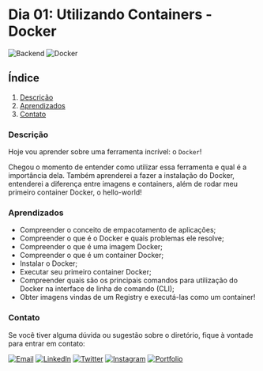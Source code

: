 # Dia 01: Utilizando Containers - Docker
![Backend](https://img.shields.io/badge/Backend-333333?style=for-the-badge)
![Docker](https://img.shields.io/badge/Docker-2496ED?style=for-the-badge&logo=docker&logoColor=white)

## Índice

1. [Descrição](#descrição)
2. [Aprendizados](#aprendizados)
3. [Contato](#contato)

### Descrição

Hoje vou aprender sobre uma ferramenta incrível: o `Docker`!

Chegou o momento de entender como utilizar essa ferramenta e qual é a importância dela. Também aprenderei a fazer a instalação do Docker, entenderei a diferença entre imagens e containers, além de rodar meu primeiro container Docker, o hello-world!

### Aprendizados

- Compreender o conceito de empacotamento de aplicações;
- Compreender o que é o Docker e quais problemas ele resolve;
- Compreender o que é uma imagem Docker;
- Compreender o que é um container Docker;
- Instalar o Docker;
- Executar seu primeiro container Docker;
- Compreender quais são os principais comandos para utilização do Docker na interface de linha de comando (CLI);
- Obter imagens vindas de um Registry e executá-las como um container!

### Contato

Se você tiver alguma dúvida ou sugestão sobre o diretório, fique à vontade para entrar em contato:

[![Email](https://img.shields.io/badge/Email-D14836?style=for-the-badge&logo=gmail&logoColor=white)](mailto:righigordev@gmail.com)
[![LinkedIn](https://img.shields.io/badge/LinkedIn-0077B5?style=for-the-badge&logo=linkedin&logoColor=white)](https://www.linkedin.com/in/igor-righi/) [![Twitter](https://img.shields.io/badge/Twitter-1DA1F2?style=for-the-badge&logo=twitter&logoColor=white)](https://twitter.com/righigor) [![Instagram](https://img.shields.io/badge/Instagram-E4405F?style=for-the-badge&logo=instagram&logoColor=white)](https://www.instagram.com/righigor/) [![Portfolio](https://img.shields.io/badge/Portfolio-9cf?style=for-the-badge&logo=appveyor&logoColor=white)](https://righigordev.netlify.app/)